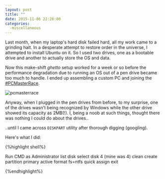 ```yaml
---
layout: post
title: ""
date: 2015-11-06 22:26:00
categories:
  -miscellaneous
---
```


Last month, when my laptop's hard disk failed hard, all my work came to a grinding halt. In a desperate
attempt to restore order in the universe, I attempted to install Ubuntu on it. So I used two drives, one as a bootable drive and another to actually store the OS and data.

Now this make-shift *ghetto* setup worked for a week or so before the performance degradation due to
running an OS out of a pen drive became too much to handle. I ended up assembling a custom PC and joining
the [#PCMasterRace](https://twitter.com/hashtag/pcmasterrace).

![pcmasterrace](http://vignette2.wikia.nocookie.net/dragonballzroleplaying/images/0/01/Glorious_pc_gaming_master_race_by_sasukekun17-d7mdjvo.jpg/revision/latest?cb=20140801050039)

Anyway, when I plugged in the pen drives from before, to my surprise, one of the drives wasn't being recognized by Windows while the other drive showed its capacity as 2MB(!). I, being a noob at such things, thought there was nothing I could do about the drives..

..until I came across `DISKPART` utility after thorough digging (googling).

Here's what I did:

{%highlight shell%}

Run CMD as Administrator
list disk
select disk 4 (mine was 4)
clean
create partition primary
active
format fs=ntfs quick
assign
exit

{%endhighlight%}  
